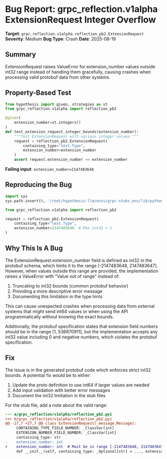 # Bug Report: grpc_reflection.v1alpha ExtensionRequest Integer Overflow

**Target**: `grpc_reflection.v1alpha.reflection_pb2.ExtensionRequest`
**Severity**: Medium
**Bug Type**: Crash
**Date**: 2025-08-19

## Summary

ExtensionRequest raises ValueError for extension_number values outside int32 range instead of handling them gracefully, causing crashes when processing valid protobuf data from other systems.

## Property-Based Test

```python
from hypothesis import given, strategies as st
from grpc_reflection.v1alpha import reflection_pb2

@given(
    extension_number=st.integers()
)
def test_extension_request_integer_bounds(extension_number):
    """Test ExtensionRequest with various integer values."""
    request = reflection_pb2.ExtensionRequest(
        containing_type="test.Type",
        extension_number=extension_number
    )
    assert request.extension_number == extension_number
```

**Failing input**: `extension_number=2147483648`

## Reproducing the Bug

```python
import sys
sys.path.insert(0, '/root/hypothesis-llm/envs/grpc-stubs_env/lib/python3.13/site-packages')

from grpc_reflection.v1alpha import reflection_pb2

request = reflection_pb2.ExtensionRequest(
    containing_type="test.Type",
    extension_number=2147483648  # Max int32 + 1
)
```

## Why This Is A Bug

The ExtensionRequest.extension_number field is defined as int32 in the protobuf schema, which limits it to the range [-2147483648, 2147483647]. However, when values outside this range are provided, the implementation raises a ValueError with "Value out of range" instead of:

1. Truncating to int32 bounds (common protobuf behavior)
2. Providing a more descriptive error message
3. Documenting this limitation in the type hints

This can cause unexpected crashes when processing data from external systems that might send int64 values or when using the API programmatically without knowing the exact bounds.

Additionally, the protobuf specification states that extension field numbers should be in the range [1, 536870911], but the implementation accepts any int32 value including 0 and negative numbers, which violates the protobuf specification.

## Fix

The issue is in the generated protobuf code which enforces strict int32 bounds. A potential fix would be to either:

1. Update the proto definition to use int64 if larger values are needed
2. Add input validation with better error messages
3. Document the int32 limitation in the stub files

For the stub file, add a note about the valid range:

```diff
--- a/grpc_reflection/v1alpha/reflection_pb2.pyi
+++ b/grpc_reflection/v1alpha/reflection_pb2.pyi
@@ -27,7 +27,7 @@ class ExtensionRequest(_message.Message):
     CONTAINING_TYPE_FIELD_NUMBER: _ClassVar[int]
     EXTENSION_NUMBER_FIELD_NUMBER: _ClassVar[int]
     containing_type: str
-    extension_number: int
+    extension_number: int  # Must be in range [-2147483648, 2147483647] (int32)
     def __init__(self, containing_type: _Optional[str] = ..., extension_number: _Optional[int] = ...) -> None: ...
```